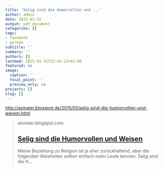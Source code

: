 ```yaml
---
title: 'Selig sind die Humorvollen und ...'
author: admin
date: 2015-01-31
output: pdf_document
categories: []
tags:
- facebook
- german
subtitle: ''
summary: ''
authors: []
lastmod: 2015-01-31T22:43:13+01:00
featured: no
image:
  caption: ''
  focal_point: ''
  preview_only: no
projects: []
slug: []
---
```

http://asmaier.blogspot.de/2015/01/selig-sind-die-humorvollen-und-weisen.html
> asmaier.blogspot.com
> ## [Selig sind die Humorvollen und Weisen](http://asmaier.blogspot.de/2015/01/selig-sind-die-humorvollen-und-weisen.html)
>
>  Meine Beziehung zu Religion ist ja eher zurückhaltend, aber die folgenden Weisheiten sollten einfach mehr Leute kennen:   Selig sind die H...

